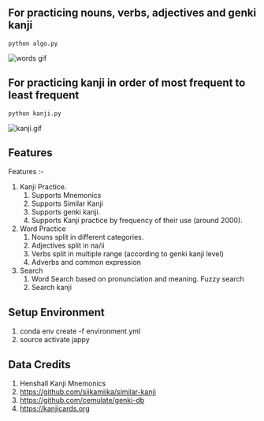 ## For practicing nouns, verbs, adjectives and genki kanji

```
python algo.py
```
![words gif](https://media0.giphy.com/media/ZDEhXYt9g9LabaTBWv/giphy.gif)

## For practicing kanji in order of most frequent to least frequent

```
python kanji.py
```

![kanji.gif](https://media2.giphy.com/media/MZuL4FAzbQkoGCRoJ1/giphy.gif)

## Features
Features :- 
1. Kanji Practice.
    1. Supports Mnemonics
    2. Supports Similar Kanji
    3. Supports genki kanji.
    4. Supports Kanji practice by frequency of their use (around 2000). 
2.  Word Practice
    1. Nouns split in different categories. 
    2. Adjectives split in na/ii 
    3. Verbs split in multiple range (according to genki kanji level)
    4. Adverbs and common expression
3. Search
    1. Word Search based on pronunciation and meaning. Fuzzy search
    2. Search kanji

## Setup Environment
1. conda env create -f environment.yml
2. source activate jappy

## Data Credits 
1.  Henshall Kanji Mnemonics
2. https://github.com/siikamiika/similar-kanji
3. https://github.com/cemulate/genki-db
4. https://kanjicards.org

